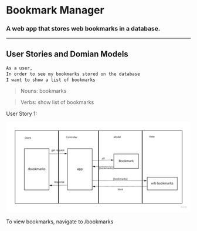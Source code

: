 # Bookmark Manager

### A web app that stores web bookmarks in a database.

---

## User Stories and Domian Models

```
As a user,
In order to see my bookmarks stored on the database
I want to show a list of bookmarks
```

> Nouns: bookmarks

> Verbs: show list of bookmarks

User Story 1:

![MVC Diagram][user_1]

[user_1]:/resources/images/user_story_1.jpg "User Story 1"

To view bookmarks, navigate to /bookmarks